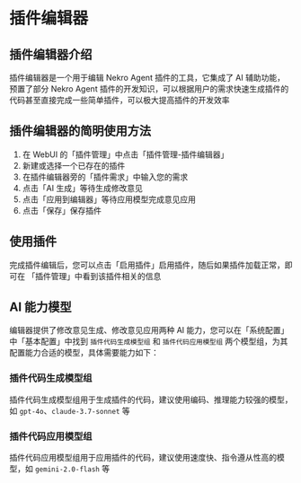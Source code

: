 # 插件编辑器

## 插件编辑器介绍

插件编辑器是一个用于编辑 Nekro Agent 插件的工具，它集成了 AI 辅助功能，预置了部分 Nekro Agent 插件的开发知识，可以根据用户的需求快速生成插件的代码甚至直接完成一些简单插件，可以极大提高插件的开发效率

## 插件编辑器的简明使用方法

1.  在 WebUI 的「插件管理」中点击「插件管理-插件编辑器」
2.  新建或选择一个已存在的插件
3.  在插件编辑器旁的「插件需求」中输入您的需求
4.  点击「AI 生成」等待生成修改意见
5.  点击「应用到编辑器」等待应用模型完成意见应用
6.  点击「保存」保存插件

## 使用插件

完成插件编辑后，您可以点击「启用插件」启用插件，随后如果插件加载正常，即可在 「插件管理」中看到该插件相关的信息

## AI 能力模型

编辑器提供了修改意见生成、修改意见应用两种 AI 能力，您可以在「系统配置」中「基本配置」中找到 `插件代码生成模型组` 和 `插件代码应用模型组` 两个模型组，为其配置能力合适的模型，具体需要能力如下：

### 插件代码生成模型组

插件代码生成模型组用于生成插件的代码，建议使用编码、推理能力较强的模型，如 `gpt-4o`、`claude-3.7-sonnet` 等

### 插件代码应用模型组

插件代码应用模型组用于应用插件的代码，建议使用速度快、指令遵从性高的模型，如 `gemini-2.0-flash` 等
